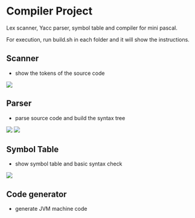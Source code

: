 # Compiler Project
Lex scanner, Yacc parser, symbol table and compiler for mini pascal.

For execution, run build.sh in each folder and it will show the instructions.

## Scanner
  * show the tokens of the source code
  
  ![](https://imgur.com/Gx5Ridv.png)
  
## Parser
  * parse source code and build the syntax tree
  
  ![](https://imgur.com/qP60UNw.png)
  ![](https://imgur.com/M6lOg6P.png)
  
## Symbol Table
  * show symbol table and basic syntax check
  
  ![](https://imgur.com/mVO2m3M.png)
  
## Code generator
  * generate JVM machine code

